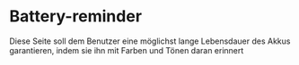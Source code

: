 # Battery-reminder
Diese Seite soll dem Benutzer eine möglichst lange Lebensdauer des Akkus garantieren, indem sie ihn mit Farben und Tönen daran erinnert

